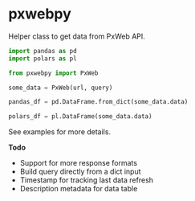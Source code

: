 # pxwebpy
Helper class to get data from PxWeb API.

```python
import pandas as pd
import polars as pl

from pxwebpy import PxWeb

some_data = PxWeb(url, query)

pandas_df = pd.DataFrame.from_dict(some_data.data)

polars_df = pl.DataFrame(some_data.data)
```

See examples for more details.

**Todo**
- Support for more response formats
- Build query directly from a dict input
- Timestamp for tracking last data refresh
- Description metadata for data table
